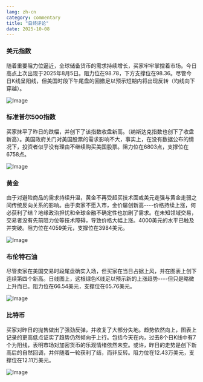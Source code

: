 ```yaml
---
lang: zh-cn
category: commentary
title: "日终评论"
date: 2025-10-08
---
```


### 美元指数

随着重要阻力位逼近，全球储备货币的需求持续增长，买家牢牢掌控着市场。今日高点上次出现于2025年8月5日。阻力位在98.78，下方支撑位在98.36。尽管今日K线呈阳线，但美国时段下午尾盘的回撤足以预示短期内将出现反转（均线向下穿越）。

![Image](https://markleighedu.github.io/img/Oct-2025/08-Oct-2025/usdindex.jpg)

### 标准普尔500指数

买家抹平了昨日的跌幅，并创下了该指数收盘新高。（纳斯达克指数也创下了收盘新高）。美国政府关门对美国股票的需求影响不大，事实上，在没有数据公布的情况下，投资者似乎没有理由不继续购买美国股票。阻力位在6803点，支撑位在6758点。

![Image](https://markleighedu.github.io/img/Oct-2025/08-Oct-2025/sp500.jpg)

### 黄金

由于对避险商品的需求持续升温，黄金不再受超买技术面或美元走强与黄金走弱之间传统反向关系的影响。由于卖家不愿入市，金价屡创新高----价格持续上涨，何必获利了结？地缘政治担忧和全球金融不确定性也加剧了需求。在未知领域交易，交易者没有先前阻力位等技术障碍，导致价格大幅上涨。4000美元的水平已触及并突破。阻力位在4059美元，支撑位在3984美元。

![Image](https://markleighedu.github.io/img/Oct-2025/08-Oct-2025/gold.jpg)

### 布伦特石油

尽管卖家在美国交易时段尾盘确实入场，但买家在当日占据上风，并在图表上创下连续第四个新高。日线图上，这根绿色K线足以预示新的上涨趋势----但只是略微上升而已。阻力位在66.54美元，支撑位在65.76美元。

![Image](https://markleighedu.github.io/img/Oct-2025/08-Oct-2025/brentoil.jpg)

### 比特币

买家对昨日的抛售做出了强劲反弹，并收复了大部分失地。趋势依然向上，图表上记录的更高低点证实了趋势仍然倾向于上行。包括今天在内，过去8个日K线中有7个为阳线，表明市场对加密货币的乐观情绪依然未变。或许，昨日的走势是创下新高后的自然回调，并伴随着一轮获利了结，而非反转。阻力位在12.43万美元，支撑位在12.11万美元。

![Image](https://markleighedu.github.io/img/Oct-2025/08-Oct-2025/bitcoin.jpg)

